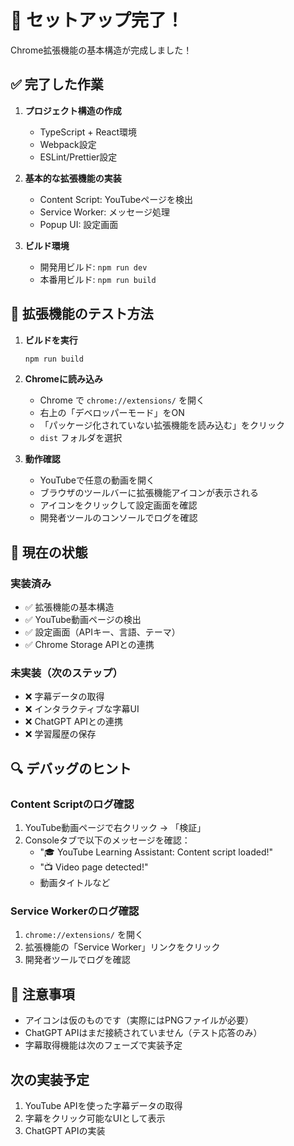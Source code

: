 # 🎉 セットアップ完了！

Chrome拡張機能の基本構造が完成しました！

## ✅ 完了した作業

1. **プロジェクト構造の作成**
   - TypeScript + React環境
   - Webpack設定
   - ESLint/Prettier設定

2. **基本的な拡張機能の実装**
   - Content Script: YouTubeページを検出
   - Service Worker: メッセージ処理
   - Popup UI: 設定画面

3. **ビルド環境**
   - 開発用ビルド: `npm run dev`
   - 本番用ビルド: `npm run build`

## 🚀 拡張機能のテスト方法

1. **ビルドを実行**
   ```bash
   npm run build
   ```

2. **Chromeに読み込み**
   - Chrome で `chrome://extensions/` を開く
   - 右上の「デベロッパーモード」をON
   - 「パッケージ化されていない拡張機能を読み込む」をクリック
   - `dist` フォルダを選択

3. **動作確認**
   - YouTubeで任意の動画を開く
   - ブラウザのツールバーに拡張機能アイコンが表示される
   - アイコンをクリックして設定画面を確認
   - 開発者ツールのコンソールでログを確認

## 📝 現在の状態

### 実装済み
- ✅ 拡張機能の基本構造
- ✅ YouTube動画ページの検出
- ✅ 設定画面（APIキー、言語、テーマ）
- ✅ Chrome Storage APIとの連携

### 未実装（次のステップ）
- ❌ 字幕データの取得
- ❌ インタラクティブな字幕UI
- ❌ ChatGPT APIとの連携
- ❌ 学習履歴の保存

## 🔍 デバッグのヒント

### Content Scriptのログ確認
1. YouTube動画ページで右クリック → 「検証」
2. Consoleタブで以下のメッセージを確認：
   - "🎓 YouTube Learning Assistant: Content script loaded!"
   - "📺 Video page detected!"
   - 動画タイトルなど

### Service Workerのログ確認
1. `chrome://extensions/` を開く
2. 拡張機能の「Service Worker」リンクをクリック
3. 開発者ツールでログを確認

## 📌 注意事項

- アイコンは仮のものです（実際にはPNGファイルが必要）
- ChatGPT APIはまだ接続されていません（テスト応答のみ）
- 字幕取得機能は次のフェーズで実装予定

## 次の実装予定

1. YouTube APIを使った字幕データの取得
2. 字幕をクリック可能なUIとして表示
3. ChatGPT APIの実装